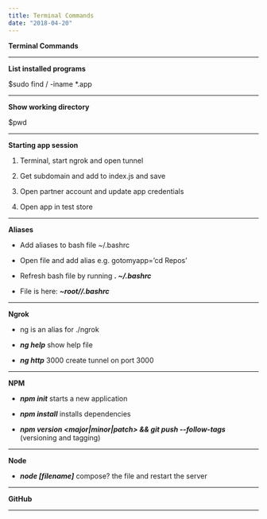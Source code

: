 ```yaml
---
title: Terminal Commands
date: "2018-04-20"
---
```


**Terminal Commands**

---

**List installed programs**

\$sudo find / -iname \*.app

---

**Show working directory**

\$pwd

---

**Starting app session**

1. Terminal, start ngrok and open tunnel

2. Get subdomain and add to index.js and save

3. Open partner account and update app credentials

4. Open app in test store

---

**Aliases**

- Add aliases to bash file ~/.bashrc

- Open file and add alias e.g. gotomyapp=’cd Repos’

- Refresh bash file by running **_. ~/.bashrc_**

- File is here: **_~root//.bashrc_**

---

**Ngrok**

- ng is an alias for ./ngrok

- **_ng help_** show help file

- **_ng http_** 3000 create tunnel on port 3000

---

**NPM**

- **_npm init_** starts a new application

- **_npm install_** installs dependencies

- **_npm version <major|minor|patch> && git push --follow-tags_** (versioning and tagging)

---

**Node**

- **_node [filename]_** compose? the file and restart the server

---

**GitHub**

---
